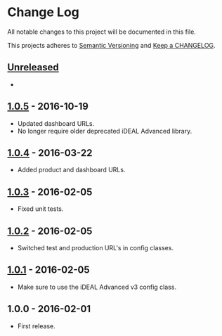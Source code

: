 # Change Log

All notable changes to this project will be documented in this file.

This projects adheres to [Semantic Versioning](http://semver.org/) and [Keep a CHANGELOG](http://keepachangelog.com/).

## [Unreleased][unreleased]
-

## [1.0.5] - 2016-10-19
- Updated dashboard URLs.
- No longer require older deprecated iDEAL Advanced library.

## [1.0.4] - 2016-03-22
- Added product and dashboard URLs.

## [1.0.3] - 2016-02-05
- Fixed unit tests.

## [1.0.2] - 2016-02-05
- Switched test and production URL's in config classes.

## [1.0.1] - 2016-02-05
- Make sure to use the iDEAL Advanced v3 config class.

## 1.0.0 - 2016-02-01
- First release.

[unreleased]: https://github.com/wp-pay-gateways/abnamro-ideal-zelfbouw-v3/compare/1.0.5...HEAD
[1.0.5]: https://github.com/wp-pay-gateways/abnamro-ideal-zelfbouw-v3/compare/1.0.4...1.0.5
[1.0.4]: https://github.com/wp-pay-gateways/abnamro-ideal-zelfbouw-v3/compare/1.0.3...1.0.4
[1.0.3]: https://github.com/wp-pay-gateways/abnamro-ideal-zelfbouw-v3/compare/1.0.2...1.0.3
[1.0.2]: https://github.com/wp-pay-gateways/abnamro-ideal-zelfbouw-v3/compare/1.0.1...1.0.2
[1.0.1]: https://github.com/wp-pay-gateways/abnamro-ideal-zelfbouw-v3/compare/1.0.0...1.0.1

